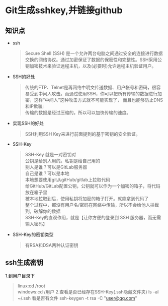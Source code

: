 # Git生成sshkey,并链接github  
## 知识点  
* ssh  
  >Secure Shell (SSH) 是一个允许两台电脑之间通过安全的连接进行数据交换的网络协议。通过加密保证了数据的保密性和完整性。SSH采用公钥加密技术来验证远程主机，以及(必要时)允许远程主机验证用户。  
  
* SSH的好处  
  >传统的FTP、Telnet是再网络中明文传送数据、用户帐号和密码，很容易受到中间人攻击。而通过使用SSH，你可以把所有传输的数据进行加密，这样“中间人”这种攻击方式就不可能实现了， 而且也能够防止DNS和IP欺骗;  
  >传输的数据是经过压缩的，所以可以加快传输的速度。  
* 实现SSH的好处  
  >SSH利用SSH Key来进行前面提到的基于密钥的安全验证。  
* SSH-Key  
  >SSH-Key 就是一对密钥对  
  >公钥是给别人用的。私钥是给自己用的  
  >别人是谁？可以是GitLab服务器  
  >自己是谁？可以是本地  
  >本地想要使用git从gitHub/gitlab上拉取代码  
  >给GitHub/GitLab配置公钥，公钥就可以作为一个加密的箱子，将代码放在箱子里  
  >被本地拉取到后，使用私钥将加密的箱子打开。就能拿到代码了  
  >整个过程中，都没有用户名/密码在网络中传输，所以不会给他人拦截到，破解你的数据  
  >SSH-Key的直观作用，就是【让你方便的登录到 SSH 服务器，而无需输入密码】  
* SSH-Key的密钥类型  
  >有RSA和DSA两种认证密钥  
## ssh生成密钥  
  1.到用户目录下
  >linux:cd /root  
  >windows:cd /用户
  2.查看是否已经存在SSH-Key(.ssh隐藏文件夹)
  >ls -al ~/.ssh
看是否有文件
ssh-keygen -t rsa -C "user@qq.com"

